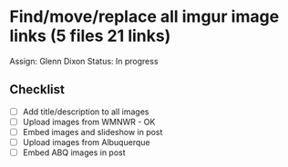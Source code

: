 # Find/move/replace all imgur image links (5 files 21 links)

Assign: Glenn Dixon
Status: In progress

## Checklist

- [ ]  Add title/description to all images
- [ ]  Upload images from WMNWR - OK
- [ ]  Embed images and slideshow in post
- [ ]  Upload images from Albuquerque
- [ ]  Embed ABQ images in post
